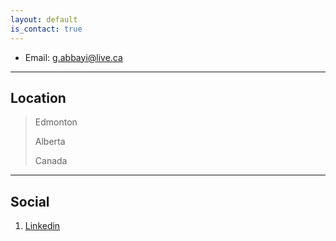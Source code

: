 ```yaml
---
layout: default
is_contact: true
---
```


* Email: [g.abbayi@live.ca](mailto:g.abbayi@live.ca)

---

## Location

> Edmonton
>
> Alberta
>
> Canada

---

## Social

1. [Linkedin](www.linkedin.com/in/abbayi)

